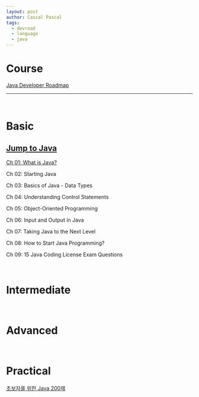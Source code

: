 ```yaml
---
layout: post
author: Cascal Pascal
tags:
  - devroad
  - language
  - java
---
```


# Course

[Java Developer Roadmap](https://roadmap.sh/java)

---

<br>

# Basic

## [Jump to Java](https://wikidocs.net/book/31)

[Ch 01: What is Java?](https://cascalpascal.github.io/jump-to-java-what-is-java)

Ch 02: Starting Java

Ch 03: Basics of Java - Data Types

Ch 04: Understanding Control Statements

Ch 05: Object-Oriented Programming

Ch 06: Input and Output in Java

Ch 07: Taking Java to the Next Level

Ch 08: How to Start Java Programming?

Ch 09: 15 Java Coding License Exam Questions
   
<br>

# Intermediate
  
<br>  
 
# Advanced
 
<br> 
 
# Practical

[초보자를 위한 Java 200제](http://www.infopub.co.kr/index.asp)
 
 
 
